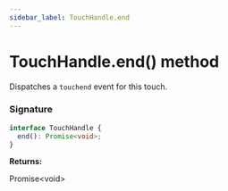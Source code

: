 ```yaml
---
sidebar_label: TouchHandle.end
---
```


# TouchHandle.end() method

Dispatches a `touchend` event for this touch.

### Signature

```typescript
interface TouchHandle {
  end(): Promise<void>;
}
```

**Returns:**

Promise&lt;void&gt;
